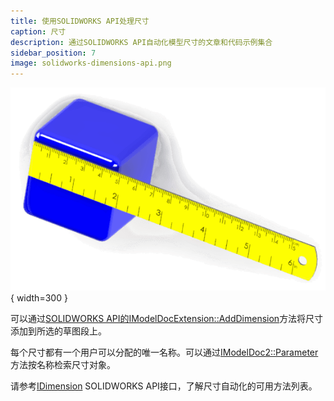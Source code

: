 ```yaml
---
title: 使用SOLIDWORKS API处理尺寸
caption: 尺寸
description: 通过SOLIDWORKS API自动化模型尺寸的文章和代码示例集合
sidebar_position: 7
image: solidworks-dimensions-api.png
---
```

![通过SOLIDWORKS API自动化尺寸](solidworks-dimensions-api.png){ width=300 }

可以通过[SOLIDWORKS API的IModelDocExtension::AddDimension](https://help.solidworks.com/2022/english/api/sldworksapi/solidworks.interop.sldworks~solidworks.interop.sldworks.imodeldocextension~adddimension.html)方法将尺寸添加到所选的草图段上。

每个尺寸都有一个用户可以分配的唯一名称。可以通过[IModelDoc2::Parameter](https://help.solidworks.com/2022/english/api/sldworksapi/solidworks.interop.sldworks~solidworks.interop.sldworks.imodeldoc2~parameter.html)方法按名称检索尺寸对象。

请参考[IDimension](https://help.solidworks.com/2022/english/api/sldworksapi/SolidWorks.Interop.sldworks~SolidWorks.Interop.sldworks.IDimension.html) SOLIDWORKS API接口，了解尺寸自动化的可用方法列表。